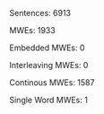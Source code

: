 Sentences: 6913

MWEs: 1933

Embedded MWEs: 0

Interleaving MWEs: 0

Continous MWEs: 1587

Single Word MWEs: 1